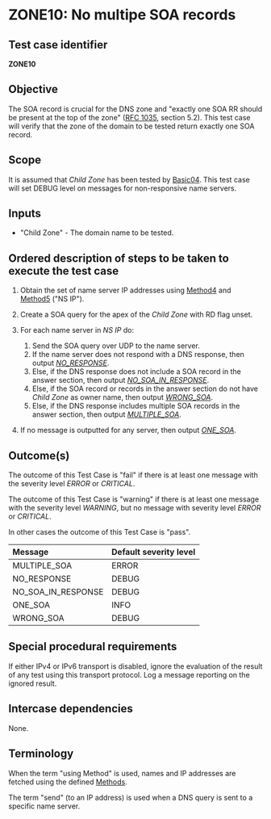 # ZONE10: No multipe SOA records


## Test case identifier
**ZONE10**


## Objective

The SOA record is crucial for the DNS zone and "exactly one SOA RR should
be present at the top of the zone" ([RFC 1035][RFC 1035#5.2], section 5.2).
This test case will verify that the zone of the domain to be tested return
exactly one SOA record.


## Scope

It is assumed that *Child Zone* has been tested by [Basic04]. This test
case will set DEBUG level on messages for non-responsive name servers.


## Inputs

* "Child Zone" - The domain name to be tested.


## Ordered description of steps to be taken to execute the test case

1. Obtain the set of name server IP addresses using [Method4] and [Method5]
   ("NS IP").

2. Create a SOA query for the apex of the *Child Zone* with RD flag unset.

3. For each name server in *NS IP* do:
   1. Send the SOA query over UDP to the name server.
   2. If the name server does not respond with a DNS response, then
      output *[NO_RESPONSE]*.
   3. Else, if the DNS response does not include a SOA record in the
      answer section, then output *[NO_SOA_IN_RESPONSE]*.
   4. Else, if the SOA record or records in the answer section do not
      have *Child Zone* as owner name, then output *[WRONG_SOA]*.
   5. Else, if the DNS response includes multiple SOA records in the
      answer section, then output *[MULTIPLE_SOA]*.

4. If no message is outputted for any server, then output *[ONE_SOA]*.


## Outcome(s)

The outcome of this Test Case is "fail" if there is at least one message
with the severity level *ERROR* or *CRITICAL*.

The outcome of this Test Case is "warning" if there is at least one message
with the severity level *WARNING*, but no message with severity level
*ERROR* or *CRITICAL*.

In other cases the outcome of this Test Case is "pass".

Message                       | Default severity level
:-----------------------------|:-----------------------------------
MULTIPLE_SOA                  | ERROR
NO_RESPONSE                   | DEBUG
NO_SOA_IN_RESPONSE            | DEBUG
ONE_SOA                       | INFO
WRONG_SOA                     | DEBUG


## Special procedural requirements

If either IPv4 or IPv6 transport is disabled, ignore the evaluation of the
result of any test using this transport protocol. Log a message reporting
on the ignored result.


## Intercase dependencies

None.


## Terminology

When the term "using Method" is used, names and IP addresses are fetched
using the defined [Methods].

The term "send" (to an IP address) is used when a DNS query is sent to
a specific name server.


[Basic04]:                   ../Basic-TP/basic04.md
[MULTIPLE_SOA]:              #outcomes
[Method4]:                   ../Methods.md#method-4-obtain-glue-address-records-from-parent
[Method5]:                   ../Methods.md#method-5-obtain-the-name-server-address-records-from-child
[Methods]:                   ../Methods.md
[NO_RESPONSE]:               #outcomes
[NO_SOA_IN_RESPONSE]:        #outcomes
[ONE_SOA]:                   #outcomes
[RFC 1035#5.2]:              https://tools.ietf.org/html/rfc1035#section-5.2
[WRONG_SOA]:                 #outcomes
[terminology]:               #terminology

